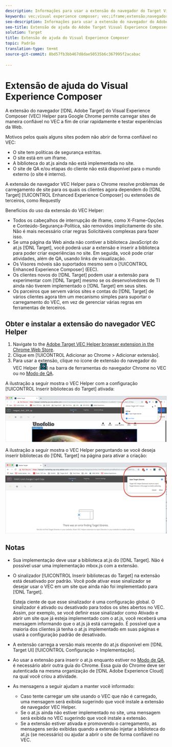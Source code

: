```yaml
---
description: Informações para usar a extensão do navegador do Target Visual Experience Composer (VEC) Helper para carregar sites de maneira confiável no VEC a fim de criar e testar rapidamente experiências de QA.
keywords: vec;visual experience composer; vec;iframe;extensão;navegador
seo-description: Informações para usar a extensão do navegador do Adobe Target Visual Experience Composer (VEC) Helper para carregar sites de maneira confiável no VEC a fim de criar e testar rapidamente experiências de QA.
seo-title: Extensão de ajuda do Adobe Target Visual Experience Composer (VEC)
solution: Target
title: Extensão de ajuda do Visual Experience Composer
topic: Padrão
translation-type: tm+mt
source-git-commit: 8bd57fb3bb467d8dae50535b6c367995f2acabac

---
```



# Extensão de ajuda do Visual Experience Composer

A extensão do navegador [!DNL Adobe Target] do Visual Experience Composer (VEC) Helper para Google Chrome permite carregar sites de maneira confiável no VEC a fim de criar rapidamente e testar experiências da Web.

Motivos pelos quais alguns sites podem não abrir de forma confiável no VEC:

* O site tem políticas de segurança estritas.
* O site está em um iframe.
* A biblioteca do at.js ainda não está implementada no site.
* O site de QA e/ou etapas do cliente não está disponível para o mundo externo (o site é interno).

A extensão de navegador VEC Helper para o Chrome resolve problemas de carregamento de site para os quais os clientes agora dependem do [!DNL Target] [!UICONTROL Enhanced Experience Composer] ou extensões de terceiros, como Requestly

Benefícios do uso da extensão do VEC Helper:

* Todos os cabeçalhos de interrupção de iframe, como X-Frame-Opções e Conteúdo-Segurança-Política, são removidos implicitamente do site. Não é mais necessário criar regras Solicitáveis complexas para fazer isso.
* Se uma página da Web ainda não contiver a biblioteca JavaScript do at.js [!DNL Target], você poderá usar a extensão e inserir a biblioteca para poder criar experiências no site. Em seguida, você pode criar atividades, além de QA, usando links de visualização.
* Os Visores móveis são suportados mesmo sem o [!UICONTROL Enhanced Experience Composer] (EEC).
* Os clientes novos do [!DNL Target] podem usar a extensão para experimentar com [!DNL Target] mesmo se os desenvolvedores de TI ainda não tiverem implementado o [!DNL Target] em seus sites.
* Os parceiros que servem vários sites e contas do [!DNL Target] de vários clientes agora têm um mecanismo simples para suportar o carregamento do VEC, em vez de gerenciar várias regras em ferramentas de terceiros.

## Obter e instalar a extensão do navegador VEC Helper

1. Navigate to the [Adobe Target VEC Helper browser extension in the Chrome Web Store](https://chrome.google.com/webstore/detail/adobe-target-vec-helper/ggjpideecfnbipkacplkhhaflkdjagak).
1. Clique em [!UICONTROL Adicionar ao Chrome &gt; Adicionar extensão].
1. Para usar a extensão, clique no ícone de extensão do navegador do VEC Helper (![ícone do VEC Helper](/help/c-experiences/c-visual-experience-composer/r-troubleshoot-composer/assets/vec-help-extension.png)) na barra de ferramentas do navegador Chrome no VEC ou no [Modo de QA](/help/c-activities/c-activity-qa/activity-qa.md).

A ilustração a seguir mostra o VEC Helper com a configuração [!UICONTROL Inserir bibliotecas do Target] ativada:

![VEC Helper 1](/help/c-experiences/c-visual-experience-composer/r-troubleshoot-composer/assets/vec-help-extension-1.png)

A ilustração a seguir mostra o VEC Helper perguntando se você deseja inserir bibliotecas do [!DNL Target] na página para ativar a criação:

![VEC Helper 2](/help/c-experiences/c-visual-experience-composer/r-troubleshoot-composer/assets/vec-helper.png)

## Notas

* Sua implementação deve usar a biblioteca at.js do [!DNL Target]. Não é possível usar uma implementação mbox.js com a extensão.
* O sinalizador [!UICONTROL Inserir bibliotecas do Target] na extensão está desativado por padrão. Você pode ativar esse sinalizador se desejar usar o VEC em um site que ainda não foi implementado para [!DNL Target].

   Esteja ciente de que esse sinalizador é uma configuração global. O sinalizador é ativado ou desativado para todos os sites abertos no VEC. Assim, por exemplo, se você definir esse sinalizador como Ativado e abrir um site que já esteja implementado com o at.js, você receberá uma mensagem informando que o at.js já está carregado. É possível que a maioria dos clientes já tenha o at.js implementado em suas páginas e usará a configuração padrão de desativado.

* A extensão carrega a versão mais recente do at.js disponível em [!DNL Target UI] [!UICONTROL Configuração &gt; Implementação].
* Ao usar a extensão para inserir o at.js enquanto estiver no [Modo de QA](/help/c-activities/c-activity-qa/activity-qa.md), é necessário abrir outra guia do Chrome. Essa guia do Chrome deve ser autenticada na mesma organização de [!DNL Adobe Experience Cloud] na qual você criou a atividade.
* As mensagens a seguir ajudam a manter você informado:

   * Caso tente carregar um site usando o VEC que não é carregado, uma mensagem será exibida sugerindo que você instale a extensão de navegador VEC Helper.
   * Se o at.js ainda não estiver implementado no site, uma mensagem será exibida no VEC sugerindo que você instale a extensão.
   * Se a extensão estiver ativada e promovendo o carregamento, as mensagens serão exibidas quando a extensão injetar a biblioteca do at.js (se necessário) ou ajudar a abrir o site de forma confiável no VEC.